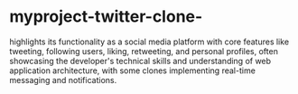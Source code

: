# myproject-twitter-clone-
highlights its functionality as a social media platform with core features like tweeting, following users, liking, retweeting, and personal profiles, often showcasing the developer's technical skills and understanding of web application architecture, with some clones implementing real-time messaging and notifications.
